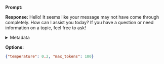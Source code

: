 **Prompt:**
 

**Response:**
Hello! It seems like your message may not have come through completely. How can I assist you today? If you have a question or need information on a topic, feel free to ask!

<details><summary>Metadata</summary>

- Duration: 2798 ms
- Datetime: 2023-11-24T13:26:57.874710
- Model: gpt-4-1106-preview

</details>

**Options:**
```json
{"temperature": 0.2, "max_tokens": 100}
```

